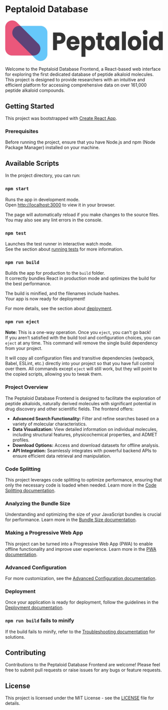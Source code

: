 # Peptaloid Database 

![Logo](src\images\logo2.jpg)

Welcome to the Peptaloid Database Frontend, a React-based web interface for exploring the first dedicated database of peptide alkaloid molecules. This project is designed to provide researchers with an intuitive and efficient platform for accessing comprehensive data on over 161,000 peptide alkaloid compounds.

## Getting Started

This project was bootstrapped with [Create React App](https://github.com/facebook/create-react-app).

### Prerequisites

Before running the project, ensure that you have Node.js and npm (Node Package Manager) installed on your machine.

## Available Scripts

In the project directory, you can run:

### `npm start`

Runs the app in development mode.\
Open [http://localhost:3000](http://localhost:3000) to view it in your browser.

The page will automatically reload if you make changes to the source files.\
You may also see any lint errors in the console.

### `npm test`

Launches the test runner in interactive watch mode.\
See the section about [running tests](https://facebook.github.io/create-react-app/docs/running-tests) for more information.

### `npm run build`

Builds the app for production to the `build` folder.\
It correctly bundles React in production mode and optimizes the build for the best performance.

The build is minified, and the filenames include hashes.\
Your app is now ready for deployment!

For more details, see the section about [deployment](https://facebook.github.io/create-react-app/docs/deployment).

### `npm run eject`

**Note:** This is a one-way operation. Once you `eject`, you can’t go back!\
If you aren’t satisfied with the build tool and configuration choices, you can `eject` at any time. This command will remove the single build dependency from your project.

It will copy all configuration files and transitive dependencies (webpack, Babel, ESLint, etc.) directly into your project so that you have full control over them. All commands except `eject` will still work, but they will point to the copied scripts, allowing you to tweak them.

### Project Overview

The Peptaloid Database Frontend is designed to facilitate the exploration of peptide alkaloids, naturally derived molecules with significant potential in drug discovery and other scientific fields. The frontend offers:

- **Advanced Search Functionality:** Filter and refine searches based on a variety of molecular characteristics.
- **Data Visualization:** View detailed information on individual molecules, including structural features, physicochemical properties, and ADMET profiles.
- **Download Options:** Access and download datasets for offline analysis.
- **API Integration:** Seamlessly integrates with powerful backend APIs to ensure efficient data retrieval and manipulation.

### Code Splitting

This project leverages code splitting to optimize performance, ensuring that only the necessary code is loaded when needed. Learn more in the [Code Splitting documentation](https://facebook.github.io/create-react-app/docs/code-splitting).

### Analyzing the Bundle Size

Understanding and optimizing the size of your JavaScript bundles is crucial for performance. Learn more in the [Bundle Size documentation](https://facebook.github.io/create-react-app/docs/analyzing-the-bundle-size).

### Making a Progressive Web App

This project can be turned into a Progressive Web App (PWA) to enable offline functionality and improve user experience. Learn more in the [PWA documentation](https://facebook.github.io/create-react-app/docs/making-a-progressive-web-app).

### Advanced Configuration

For more customization, see the [Advanced Configuration documentation](https://facebook.github.io/create-react-app/docs/advanced-configuration).

### Deployment

Once your application is ready for deployment, follow the guidelines in the [Deployment documentation](https://facebook.github.io/create-react-app/docs/deployment).

### `npm run build` fails to minify

If the build fails to minify, refer to the [Troubleshooting documentation](https://facebook.github.io/create-react-app/docs/troubleshooting#npm-run-build-fails-to-minify) for solutions.

## Contributing

Contributions to the Peptaloid Database Frontend are welcome! Please feel free to submit pull requests or raise issues for any bugs or feature requests.

## License

This project is licensed under the MIT License - see the [LICENSE](LICENSE) file for details.
